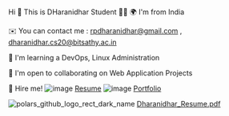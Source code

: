 Hi 👋 This is DHaranidhar
Student 👨‍🎓
🌍  I'm from India

✉️  You can contact me : rpdharanidhar@gmail.com , dharanidhar.cs20@bitsathy.ac.in

🧠  I'm learning a DevOps, Linux Administration

🤝  I'm open to collaborating on Web Application Projects

💼 Hire me! ![image](https://user-images.githubusercontent.com/79526949/229999641-2152f766-6bb3-40e2-8ae5-689c22be53c0.png)
[Resume](https://github.com/rpdharanidhar/rpdharanidhar/files/11155810/Dharanidhar_Resume.pdf) ![image](https://user-images.githubusercontent.com/79526949/229999835-752178a9-bddd-4680-93fe-596886506ad1.png)
[Portfolio](https://rpdharanidhar.github.io)


![polars_github_logo_rect_dark_name](https://user-images.githubusercontent.com/79526949/229997965-a1ed9feb-7777-405e-8160-cbff34ca780d.svg)
[Dharanidhar_Resume.pdf](https://github.com/rpdharanidhar/rpdharanidhar/files/11155810/Dharanidhar_Resume.pdf)
